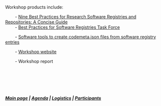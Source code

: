 Workshop products include:  

  &nbsp; &nbsp; &nbsp; &nbsp; - [Nine Best Practices for Research Software Registries and Repositories: A Concise Guide](https://arxiv.org/abs/2012.13117)   
  &nbsp; &nbsp; &nbsp; &nbsp; - [Best Practices for Software Registries Task Force](https://github.com/force11/force11-sciwg/tree/master/Repositories)

  &nbsp; &nbsp; &nbsp; &nbsp; - [Software tools to create codemeta.json files from software registry entries](https://github.com/caltechlibrary/convert_codemeta)

  &nbsp; &nbsp; &nbsp; &nbsp; - [Workshop website](https://asclnet.github.io/SWRegistryWorkshop/)

  &nbsp; &nbsp; &nbsp; &nbsp; - Workshop report

  &nbsp; &nbsp;   
  &nbsp; &nbsp;    
  &nbsp; &nbsp;    
  &nbsp; &nbsp; 
##### [Main page](https://asclnet.github.io/SWRegistryWorkshop/) | [Agenda](https://asclnet.github.io/SWRegistryWorkshop/Agenda.html) | [Logistics](https://asclnet.github.io/SWRegistryWorkshop/Logistics.html) | [Participants](https://asclnet.github.io/SWRegistryWorkshop/Participants.html)   
